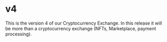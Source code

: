 # v4
This is the version 4 of our Cryptocurrency Exchange. In this release it will be more than a cryptocurrency exchange (NFTs, Marketplace, payment processing).
